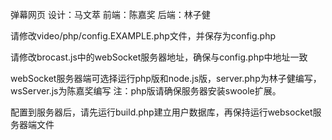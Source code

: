 弹幕网页
设计：马文萃
前端：陈嘉奖
后端：林子健

请修改video/php/config.EXAMPLE.php文件，并保存为config.php

请修改brocast.js中的webSocket服务器地址，确保与config.php中地址一致

webSocket服务器端可选择运行php版和node.js版，server.php为林子健编写，wsServer.js为陈嘉奖编写
注：php版请确保服务器安装swoole扩展。

配置到服务器后，请先运行build.php建立用户数据库，再保持运行websocket服务器端文件